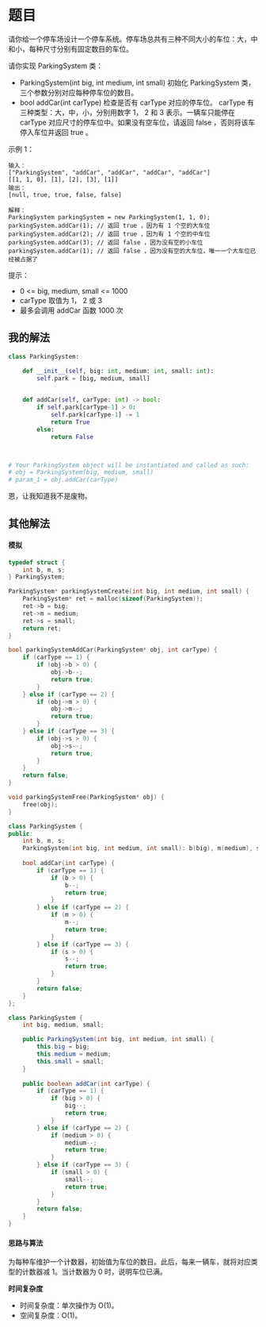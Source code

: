 # 题目

请你给一个停车场设计一个停车系统。停车场总共有三种不同大小的车位：大，中和小，每种尺寸分别有固定数目的车位。

请你实现 ParkingSystem 类：

- ParkingSystem(int big, int medium, int small) 初始化 ParkingSystem 类，三个参数分别对应每种停车位的数目。
- bool addCar(int carType) 检查是否有 carType 对应的停车位。 carType 有三种类型：大，中，小，分别用数字 1， 2 和 3 表示。一辆车只能停在  carType 对应尺寸的停车位中。如果没有空车位，请返回 false ，否则将该车停入车位并返回 true 。


示例 1：

```
输入：
["ParkingSystem", "addCar", "addCar", "addCar", "addCar"]
[[1, 1, 0], [1], [2], [3], [1]]
输出：
[null, true, true, false, false]

解释：
ParkingSystem parkingSystem = new ParkingSystem(1, 1, 0);
parkingSystem.addCar(1); // 返回 true ，因为有 1 个空的大车位
parkingSystem.addCar(2); // 返回 true ，因为有 1 个空的中车位
parkingSystem.addCar(3); // 返回 false ，因为没有空的小车位
parkingSystem.addCar(1); // 返回 false ，因为没有空的大车位，唯一一个大车位已经被占据了
```


提示：

- 0 <= big, medium, small <= 1000
- carType 取值为 1， 2 或 3
- 最多会调用 addCar 函数 1000 次

## 我的解法

```python
class ParkingSystem:

    def __init__(self, big: int, medium: int, small: int):
        self.park = [big, medium, small]
        

    def addCar(self, carType: int) -> bool:
        if self.park[carType-1] > 0:
            self.park[carType-1] -= 1
            return True
        else:
            return False



# Your ParkingSystem object will be instantiated and called as such:
# obj = ParkingSystem(big, medium, small)
# param_1 = obj.addCar(carType)
```

恩，让我知道我不是废物。

## 其他解法

#### 模拟

```c
typedef struct {
    int b, m, s;
} ParkingSystem;

ParkingSystem* parkingSystemCreate(int big, int medium, int small) {
    ParkingSystem* ret = malloc(sizeof(ParkingSystem));
    ret->b = big;
    ret->m = medium;
    ret->s = small;
    return ret;
}

bool parkingSystemAddCar(ParkingSystem* obj, int carType) {
    if (carType == 1) {
        if (obj->b > 0) {
            obj->b--;
            return true;
        }
    } else if (carType == 2) {
        if (obj->m > 0) {
            obj->m--;
            return true;
        }
    } else if (carType == 3) {
        if (obj->s > 0) {
            obj->s--;
            return true;
        }
    }
    return false;
}

void parkingSystemFree(ParkingSystem* obj) {
    free(obj);
}
```

```C++
class ParkingSystem {
public:
    int b, m, s;
    ParkingSystem(int big, int medium, int small): b(big), m(medium), s(small) {}
    
    bool addCar(int carType) {
        if (carType == 1) {
            if (b > 0) {
                b--;
                return true;
            }
        } else if (carType == 2) {
            if (m > 0) {
                m--;
                return true;
            }
        } else if (carType == 3) {
            if (s > 0) {
                s--;
                return true;
            }
        }
        return false;
    }
};
```

```java
class ParkingSystem {
    int big, medium, small;

    public ParkingSystem(int big, int medium, int small) {
        this.big = big;
        this.medium = medium;
        this.small = small;
    }
    
    public boolean addCar(int carType) {
        if (carType == 1) {
            if (big > 0) {
                big--;
                return true;
            }
        } else if (carType == 2) {
            if (medium > 0) {
                medium--;
                return true;
            }
        } else if (carType == 3) {
            if (small > 0) {
                small--;
                return true;
            }
        }
        return false;
    }
}
```

#### 思路与算法

为每种车维护一个计数器，初始值为车位的数目。此后，每来一辆车，就将对应类型的计数器减 1。当计数器为 0 时，说明车位已满。

**时间复杂度**

- 时间复杂度：单次操作为 O(1)。
- 空间复杂度：O(1)。